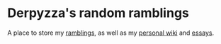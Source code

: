 # Derpyzza's random ramblings

A place to store my [ramblings](), as well as my [personal wiki](derpyzzas-hypertext-labyrinth) and [essays]().
